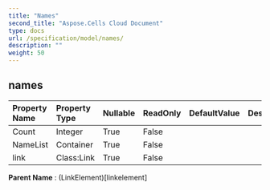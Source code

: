 ```yaml
---
title: "Names"
second_title: "Aspose.Cells Cloud Document"
type: docs
url: /specification/model/names/
description: ""
weight: 50
---
```


## **names**

 

| Property Name | Property Type | Nullable |  ReadOnly | DefaultValue | Description | 
| :- | :- | :- |:- |  :- | :- |
| Count | Integer | True |  False |  |  |  
| NameList | Container | True |  False |  |  |  
| link | Class:Link | True |  False |  |  |  

**Parent Name** : (LinkElement)[linkelement]

